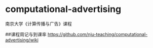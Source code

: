 # computational-advertising
南京大学《计算传播与广告》课程

##课程周记与到课率
https://github.com/nju-teaching/computational-advertising/wiki
